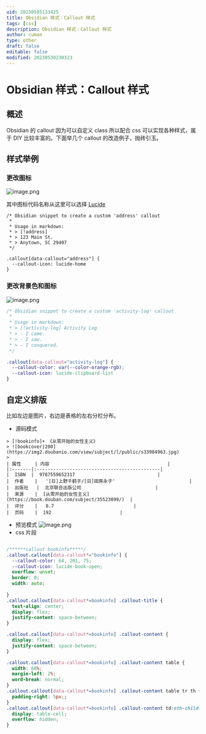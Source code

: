 ```yaml
---
uid: 20230505133425
title: Obsidian 样式：Callout 样式
tags: [css]
description: Obsidian 样式：Callout 样式
author: cuman
type: other
draft: false
editable: false
modified: 20230530230323
---
```


# Obsidian 样式：Callout 样式

## 概述

Obsidian 的 callout 因为可以自定义 class 所以配合 css 可以实现各种样式，属于 DIY 比较丰富的。下面举几个 callout 的改造例子，抛砖引玉。

## 样式举例

### 更改图标

![image.png](https://cdn.pkmer.cn/images/202305051339765.png!pkmer)

 其中图标代码名称从这里可以选择 [Lucide](https://lucide.dev/)

```csss
/* Obsidian snippet to create a custom 'address' callout
 *
 * Usage in markdown:
 * > [!address]
 * > 123 Main St.
 * > Anytown, SC 29407
 */

.callout[data-callout="address"] {
  --callout-icon: lucide-home
}

```

### 更改背景色和图标

![image.png](https://cdn.pkmer.cn/images/202305051340008.png!pkmer)

```css
/* Obsidian snippet to create a custom 'activity-log' callout
 *
 * Usage in markdown:
 * > [!activity-log] Activity Log
 * > - I came.
 * > - I saw.
 * > - I conquered.
 */

.callout[data-callout="activity-log"] {
  --callout-color: var(--color-orange-rgb);
  --callout-icon: lucide-clipboard-list
}

```

## 自定义排版

比如左边是图片，右边是表格的左右分栏分布。

- 源码模式

```
> [!bookinfo]+ 《从零开始的女性主义》
> ![bookcover|200](https://img2.doubanio.com/view/subject/l/public/s33984963.jpg)
>
| 属性     | 内容                                           |
|:-------|:---------------------------------------------|
|  ISBN  |  9787559652317                              |
|  作者    |   '[日]上野千鹤子/[日]田房永子'                           |
|  出版社   |  北京联合出版公司                           |
|  来源    |  [从零开始的女性主义](https://book.douban.com/subject/35523099/)  |
|  评分    |   8.7                             |
|  页码    |  192                         |
```

- 预览模式
![image.png](https://cdn.pkmer.cn/images/202305051352628.png!pkmer)
- css 片段

```css

/******callout bookinfo*****/
.callout.callout[data-callout*="bookinfo"] {
  --callout-color: 64, 201, 75;
  --callout-icon: lucide-book-open;
  overflow: unset;
  border: 0;
  width: auto;
 
}
.callout.callout[data-callout*=bookinfo] .callout-title {
  text-align: center;
  display: flex;
  justify-content: space-between;
}

.callout.callout[data-callout*=bookinfo] .callout-content {
  display: flex;
  justify-content: space-between;
}

.callout.callout[data-callout*=bookinfo] .callout-content table {
  width: 68%;
  margin-left: 2%;
  word-break: normal;
}
.callout.callout[data-callout*=bookinfo] .callout-content table tr th {
  padding-right: 5px;;
}
.callout.callout[data-callout*=bookinfo] .callout-content td:nth-child(2) {
  display: table-cell;
  overflow: hidden;
}

```